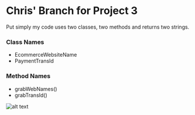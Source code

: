 # Chris' Branch for Project 3
Put simply my code uses two classes, two methods and returns two strings.

### Class Names
- EcommerceWebsiteName
- PaymentTransId

### Method Names
- grabWebNames()
- grabTransId()

![alt text](https://creativezu.com/images/readme.jpg)
